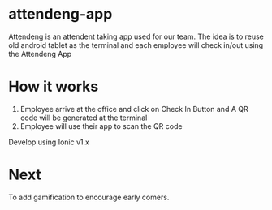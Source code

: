 # attendeng-app

Attendeng is an attendent taking app used for our team. The idea is to reuse old android tablet as the terminal and each employee will check in/out using the Attendeng App

# How it works
1. Employee arrive at the office and click on Check In Button and A QR code will be generated at the terminal
2. Employee will use their app to scan the QR code

Develop using Ionic v1.x

# Next
To add gamification to encourage early comers.

